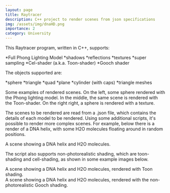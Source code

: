 ```yaml
---
layout: page
title: Raytracer
description: C++ project to render scenes from json specifications
img: /assets/img/dnaHD.png
importance: 2
category: University
---
```


This Raytracer program, written in C++, supports:

*Full Phong Lighting Model
*shadows
*reflections
*textures
*super sampling
*Cel-shader (a.k.a. Toon-shader)
*Gooch shader

The objects supported are:

*sphere
*triangle
*quad
*plane
*cylinder (with caps)
*triangle meshes

<div class="row">
    <div class="col-sm mt-3 mt-md-0">
        <img class="img-fluid rounded z-depth-1" src="{{ '/assets/img/ss.png' | relative_url }}" alt="" title="example image"/>
    </div>
    <div class="col-sm mt-3 mt-md-0">
        <img class="img-fluid rounded z-depth-1" src="{{ '/assets/img/toon.png' | relative_url }}" alt="" title="example image"/>
    </div>
    <div class="col-sm mt-3 mt-md-0">
        <img class="img-fluid rounded z-depth-1" src="{{ '/assets/img/texture.png' | relative_url }}" alt="" title="example image"/>
    </div>
</div>
<div class="caption">
    Some examples of rendered scenes. On the left, some sphere rendered with the Phong lighting model. In the middle, the same scene is rendered with the Toon-shader. On the right right, a sphere is rendered with a texture.
</div>

The scenes to be rendered are read from a .json file, which contains the details of each model to be rendered. Using some additional scripts, it's possible to render more complex scenes. For example, below there is a render of a DNA helix, with some H2O molecules floating around in random positions.

<div class="row">
    <div class="col-sm mt-3 mt-md-0">
        <img class="img-fluid rounded z-depth-1" src="{{ '/assets/img/dnaHD.jpg' | relative_url }}" alt="" title="example image"/>
    </div>
</div>
<div class="caption">
    A scene showing a DNA helix and H2O molecules. 
</div>

The script also supports non-photorealistic shading, which are toon-shading and cell-shading, as shown in some example images below.

<div class="row">
    <div class="col-sm mt-3 mt-md-0">
        <img class="img-fluid rounded z-depth-1" src="{{ '/assets/img/dnaToon.jpg' | relative_url }}" alt="" title="example image"/>
    </div>
</div>
<div class="caption">
    A scene showing a DNA helix and H2O molecules, rendered with Toon shading. 
</div>


<div class="row">
    <div class="col-sm mt-3 mt-md-0">
        <img class="img-fluid rounded z-depth-1" src="{{ '/assets/img/dnaGooch.jpg' | relative_url }}" alt="" title="example image"/>
    </div>
</div>
<div class="caption">
    A scene showing a DNA helix and H2O molecules, rendered with the non-photorealistic Gooch shading. 
</div>



